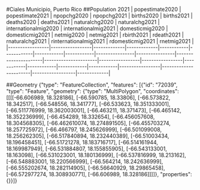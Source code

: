 #Ciales Municipio, Puerto Rico
##Population 2021
| popestimate2020 | popestimate2021 | npopchg2020 | npopchg2021 | births2020 | births2021 | deaths2020 | deaths2021 | naturalchg2020 | naturalchg2021 | internationalmig2020 | internationalmig2021 | domesticmig2020 | domesticmig2021 | netmig2020 | netmig2021 | rbirth2021 | rdeath2021 | rnaturalchg2021 | rinternationalmig2021 | rdomesticmig2021 | rnetmig2021 |
|-----------------|-----------------|-------------|-------------|------------|------------|------------|------------|----------------|----------------|----------------------|----------------------|-----------------|-----------------|------------|------------|------------|------------|-----------------|-----------------------|------------------|-------------|

##Geometry
{"type": "FeatureCollection", "features": [{"id": "72039", "type": "Feature", "geometry": {"type": "MultiPolygon", "coordinates": [[[[-66.606989, 18.328186], [-66.590785, 18.33806], [-66.573822, 18.342517], [-66.548556, 18.341777], [-66.533623, 18.351333001], [-66.511776999, 18.362003001], [-66.463211, 18.371473], [-66.465142, 18.352236999], [-66.454289, 18.332654], [-66.456057608, 18.304568305], [-66.462610074, 18.274891505], [-66.455703274, 18.257725972], [-66.466797, 18.245626999], [-66.501099008, 18.256262305], [-66.517840894, 18.232440389], [-66.51003434, 18.196458451], [-66.51721278, 18.183716717], [-66.514161944, 18.169987949], [-66.531884807, 18.155855905], [-66.543133001, 18.163098], [-66.531023001, 18.180136999], [-66.537816999, 18.213162], [-66.548883001, 18.220566999], [-66.564214, 18.242636999], [-66.555202674, 18.282114905], [-66.56640929, 18.29865458], [-66.572977274, 18.308930771], [-66.606989, 18.328186]]]]}, "properties": {}}]}
